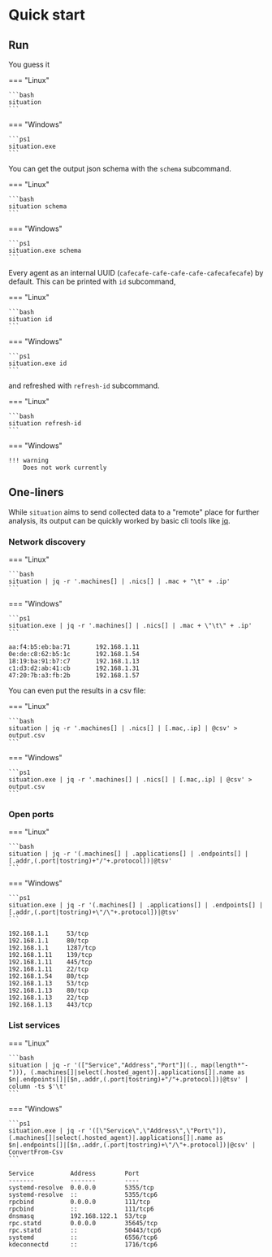# Quick start

## Run

You guess it

=== "Linux"

    ```bash
    situation
    ```

=== "Windows"

    ```ps1
    situation.exe
    ```

You can get the output json schema with the `schema` subcommand.

=== "Linux"

    ```bash
    situation schema
    ```

=== "Windows"

    ```ps1
    situation.exe schema
    ```

Every agent as an internal UUID (`cafecafe-cafe-cafe-cafe-cafecafecafe`) by default.
This can be printed with `id` subcommand,

=== "Linux"

    ```bash
    situation id
    ```

=== "Windows"

    ```ps1
    situation.exe id
    ```

and refreshed with `refresh-id` subcommand.

=== "Linux"

    ```bash
    situation refresh-id
    ```

=== "Windows"

    !!! warning
        Does not work currently

## One-liners

While `situation` aims to send collected data to a "remote" place for further analysis,
its output can be quickly worked by basic cli tools like [jq](https://stedolan.github.io/jq/).

### Network discovery

=== "Linux"

    ```bash
    situation | jq -r '.machines[] | .nics[] | .mac + "\t" + .ip'
    ```

=== "Windows"

    ```ps1
    situation.exe | jq -r '.machines[] | .nics[] | .mac + \"\t\" + .ip'
    ```

```console
aa:f4:b5:eb:ba:71       192.168.1.11
0e:de:c8:62:b5:1c       192.168.1.54
18:19:ba:91:b7:c7       192.168.1.13
c1:d3:d2:ab:41:cb       192.168.1.31
47:20:7b:a3:fb:2b       192.168.1.57
```

You can even put the results in a csv file:

=== "Linux"

    ```bash
    situation | jq -r '.machines[] | .nics[] | [.mac,.ip] | @csv' > output.csv
    ```

=== "Windows"

    ```ps1
    situation.exe | jq -r '.machines[] | .nics[] | [.mac,.ip] | @csv' > output.csv
    ```

### Open ports

=== "Linux"

    ```bash
    situation | jq -r '(.machines[] | .applications[] | .endpoints[] | [.addr,(.port|tostring)+"/"+.protocol])|@tsv'
    ```

=== "Windows"

    ```ps1
    situation.exe | jq -r '(.machines[] | .applications[] | .endpoints[] | [.addr,(.port|tostring)+\"/\"+.protocol])|@tsv'
    ```

```console
192.168.1.1     53/tcp
192.168.1.1     80/tcp
192.168.1.1     1287/tcp
192.168.1.11    139/tcp
192.168.1.11    445/tcp
192.168.1.11    22/tcp
192.168.1.54    80/tcp
192.168.1.13    53/tcp
192.168.1.13    80/tcp
192.168.1.13    22/tcp
192.168.1.13    443/tcp
```

### List services

=== "Linux"

    ```bash
    situation | jq -r '(["Service","Address","Port"]|(., map(length*"-"))), (.machines[]|select(.hosted_agent)|.applications[]|.name as $n|.endpoints[]|[$n,.addr,(.port|tostring)+"/"+.protocol])|@tsv' | column -ts $'\t'
    ```

=== "Windows"

    ```ps1
    situation.exe | jq -r '([\"Service\",\"Address\",\"Port\"]), (.machines[]|select(.hosted_agent)|.applications[]|.name as $n|.endpoints[]|[$n,.addr,(.port|tostring)+\"/\"+.protocol])|@csv' | ConvertFrom-Csv
    ```

```console
Service          Address        Port
-------          -------        ----
systemd-resolve  0.0.0.0        5355/tcp
systemd-resolve  ::             5355/tcp6
rpcbind          0.0.0.0        111/tcp
rpcbind          ::             111/tcp6
dnsmasq          192.168.122.1  53/tcp
rpc.statd        0.0.0.0        35645/tcp
rpc.statd        ::             50443/tcp6
systemd          ::             6556/tcp6
kdeconnectd      ::             1716/tcp6
```
